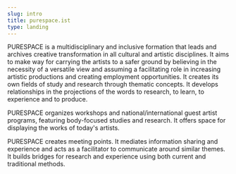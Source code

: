 ```yaml
---
slug: intro
title: purespace.ist
type: landing
---
```

PURESPACE is a multidisciplinary and inclusive formation that leads and archives creative transformation in all cultural and artistic disciplines. It aims to make way for carrying the artists to a safer ground by believing in the necessity of a versatile view and assuming a facilitating role in increasing artistic productions and creating employment opportunities. It creates its own fields of study and research through thematic concepts. It develops relationships in the projections of the words to research, to learn, to experience and to produce.

PURESPACE organizes workshops and national/international guest artist programs, featuring body-focused studies and research. It offers space for displaying the works of today's artists.

PURESPACE creates meeting points. It mediates information sharing and experience and acts as a facilitator to communicate around similar themes. It builds bridges for research and experience using both current and traditional methods.
